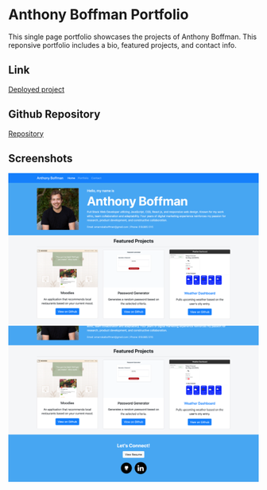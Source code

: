 # Anthony Boffman Portfolio

This single page portfolio showcases the projects of Anthony Boffman. This reponsive portfolio includes a bio, featured projects, and contact info. 

## Link

[Deployed project](https://amboffman.github.io/anthony-boffman-portfolio/)

## Github Repository

[Repository](https://github.com/amboffman/anthony-boffman-portfolio)

## Screenshots
![bio and featured projects](assets/bio-featured-projects.png "Bio & Featured Projects")
![featured projects and contact info](assets/featured-projects-contact-me.png "Featured Projects & Contact Info")


